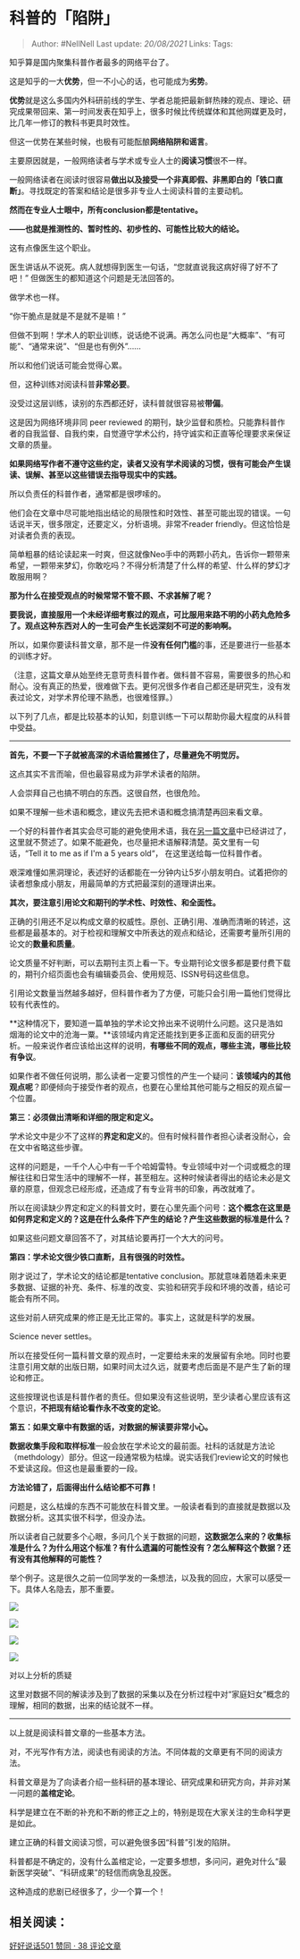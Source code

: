 # 科普的「陷阱」

> Author: #NellNell 
> Last update: *20/08/2021* 
> Links:
> Tags: 

知乎算是国内聚集科普作者最多的网络平台了。

这是知乎的一大**优势**，但一不小心的话，也可能成为**劣势**。

**优势**就是这么多国内外科研前线的学生、学者总能把最新鲜热辣的观点、理论、研究成果带回来、第一时间发表在知乎上，很多时候比传统媒体和其他网媒更及时，比几年一修订的教科书更具时效性。

但这一优势在某些时候，也极有可能酝酿**网络陷阱和谣言**。

主要原因就是，一般网络读者与学术或专业人士的**阅读习惯**很不一样。

一般网络读者在阅读时很容易**做出以及接受一个非真即假、非黑即白的「铁口直断」**。寻找既定的答案和结论是很多非专业人士阅读科普的主要动机。

**然而在专业人士眼中，所有conclusion都是tentative。**

**——也就是推测性的、暂时性的、初步性的、可能性比较大的结论。**

这有点像医生这个职业。

医生讲话从不说死。病人就想得到医生一句话，“您就直说我这病好得了好不了吧！” 但做医生的都知道这个问题是无法回答的。

做学术也一样。

“你干脆点是就是不是就不是嘛！”

但做不到啊！学术人的职业训练，说话绝不说满。再怎么问也是“大概率”、“有可能”、“通常来说”、“但是也有例外”……

所以和他们说话可能会觉得心累。

但，这种训练对阅读科普**非常必要**。

没受过这层训练，读别的东西都还好，读科普就很容易被**带偏**。

这是因为网络环境非同 peer reviewed 的期刊，缺少监督和质检。只能靠科普作者的自我监督、自我约束，自觉遵守学术公约，持守诚实和正直等伦理要求来保证文章的质量。

**如果网络写作者不遵守这些约定，读者又没有学术阅读的习惯，很有可能会产生误读、误解、甚至以这些错误去指导现实中的实践。**

所以负责任的科普作者，通常都是很啰嗦的。

他们会在文章中尽可能地指出结论的局限性和时效性、甚至可能出现的错误。一句话说半天，很多限定，还要定义，分析语境。非常不reader friendly。但这恰恰是对读者负责的表现。

简单粗暴的结论读起来一时爽，但这就像Neo手中的两颗小药丸，告诉你一颗带来希望，一颗带来梦幻，你敢吃吗？不得分析清楚了什么样的希望、什么样的梦幻才敢服用啊？

**那为什么在接受观点的时候常常不管不顾、不求甚解了呢？**

**要我说，直接服用一个未经详细考察过的观点，可比服用来路不明的小药丸危险多了。观点这种东西对人的一生可会产生长远深刻不可逆的影响啊。**

所以，如果你要读科普文章，那不是一件**没有任何门槛**的事，还是要进行一些基本的训练才好。

（注意，这篇文章从始至终无意苛责科普作者。做科普不容易，需要很多的热心和耐心。没有真正的热爱，很难做下去。更何况很多作者自己都还是研究生，没有发表过论文，对学术界伦理不熟悉，也很难怪罪。）

以下列了几点，都是比较基本的认知，刻意训练一下可以帮助你最大程度的从科普中受益。

---

**首先，不要一下子就被高深的术语给震撼住了，尽量避免不明觉厉。**

这点其实不言而喻，但也最容易成为非学术读者的陷阱。

人会崇拜自己也搞不明白的东西。这很自然，也很危险。

如果不理解一些术语和概念，建议先去把术语和概念搞清楚再回来看文章。

一个好的科普作者其实会尽可能的避免使用术语，我在[另一篇文章](https://zhuanlan.zhihu.com/p/106595277)中已经讲过了，这里就不赘述了。如果不能避免，也尽量把术语解释清楚。英文里有一句话，“Tell it to me as if I'm a 5 years old“， 在这里送给每一位科普作者。

艰深难懂如黑洞理论，表述好的话都能在一分钟内让5岁小朋友明白。试着把你的读者想象成小朋友，用最简单的方式把最深刻的道理讲出来。

  

  

**其次，要注意引用论文和期刊的学术性、时效性、和全面性。**

正确的引用还不足以构成文章的权威性。原创、正确引用、准确而清晰的转述，这些都是最基本的。对于检视和理解文中所表达的观点和结论，还需要考量所引用的论文的**数量和质量**。

论文质量不好判断，可以去期刊主页上看一下。专业期刊论文很多都是要付费下载的，期刊介绍页面也会有编辑委员会、使用规范、ISSN号码这些信息。

引用论文数量当然越多越好，但科普作者为了方便，可能只会引用一篇他们觉得比较有代表性的。

**这种情况下，要知道一篇单独的学术论文拎出来不说明什么问题。这只是浩如烟海的论文中的沧海一粟。**该领域内肯定还能找到更多正面和反面的研究分析。一般来说作者应该给出这样的说明，**有哪些不同的观点，哪些主流，哪些比较有争议**。

如果作者不做任何说明，那么读者一定要习惯性的产生一个疑问：**该领域内的其他观点呢**？即便倾向于接受作者的观点，也要在心里给其他可能与之相反的观点留一个位置。

  

  

**第三：必须做出清晰和详细的限定和定义。**

学术论文中是少不了这样的**界定和定义**的。但有时候科普作者担心读者没耐心，会在文中省略这些步骤。

这样的问题是，一千个人心中有一千个哈姆雷特。专业领域中对一个词或概念的理解往往和日常生活中的理解不一样，甚至相左。这种时候读者得出的结论未必是文章的原意，但观念已经形成，还造成了有专业背书的印象，再改就难了。

所以在阅读缺少界定和定义的科普文时，要在心里先画个问号：**这个概念在这里是如何界定和定义的？这是在什么条件下产生的结论？产生这些数据的标准是什么？**

如果这些问题文章回答不了，对其结论要再打一个大大的问号。

  

  

**第四：学术论文很少铁口直断，且有很强的时效性。**

刚才说过了，学术论文的结论都是tentative conclusion。那就意味着随着未来更多数据、证据的补充、条件、标准的改变、实验和研究手段和环境的改善，结论可能会有所不同。

这些对前人研究成果的修正是无比正常的。事实上，这就是科学的发展。

Science never settles。

所以在接受任何一篇科普文章的观点时，一定要给未来的发展留有余地。同时也要注意引用文献的出版日期，如果时间太过久远，就要考虑后面是不是产生了新的理论和修正。

这些按理说也该是科普作者的责任。但如果没有这些说明，至少读者心里应该有这个意识，**不把现有结论看作永不改变的定论**。

  

  

**第五：如果文章中有数据的话，对数据的解读要非常小心。**

**数据收集手段和取样标准**一般会放在学术论文的最前面。社科的话就是方法论（methdology）部分。但这一段通常极为枯燥。说实话我们review论文的时候也不爱读这段。但这也是最重要的一段。

**方法论错了，后面得出什么结论都不可靠！**

问题是，这么枯燥的东西不可能放在科普文里。一般读者看到的直接就是数据以及数据分析。这其实很不科学，但没办法。

所以读者自己就要多个心眼，多问几个关于数据的问题，**这数据怎么来的？收集标准是什么？为什么用这个标准？有什么遗漏的可能性没有？怎么解释这个数据？还有没有其他解释的可能性？**

举个例子。这是很久之前一位同学发的一条想法，以及我的回应，大家可以感受一下。具体人名隐去，那不重要。

![](https://pic2.zhimg.com/v2-7a85b0fed36956d10b42d198aaccfe3d_b.jpg)

![](https://pic2.zhimg.com/80/v2-7a85b0fed36956d10b42d198aaccfe3d_720w.jpg)

![](https://pic2.zhimg.com/v2-93546ac740a5b9853b9c0ba1623bcfc1_b.jpg)

![](https://pic2.zhimg.com/80/v2-93546ac740a5b9853b9c0ba1623bcfc1_720w.jpg)

对以上分析的质疑

这里对数据不同的解读涉及到了数据的采集以及在分析过程中对“家庭妇女”概念的理解，相同的数据，出来的结论就不一样。

---

以上就是阅读科普文章的一些基本方法。

对，不光写作有方法，阅读也有阅读的方法。不同体裁的文章更有不同的阅读方法。

科普文章是为了向读者介绍一些科研的基本理论、研究成果和研究方向，并非对某一问题的**盖棺定论**。

科学是建立在不断的补充和不断的修正之上的，特别是现在大家关注的生命科学更是如此。

建立正确的科普文阅读习惯，可以避免很多因“科普”引发的陷阱。

科普都是不确定的，没有什么盖棺定论，一定要多想想，多问问，避免对什么“最新医学突破”、“科研成果”的轻信而病急乱投医。

这种造成的悲剧已经很多了，少一个算一个！

## 相关阅读：

[好好说话501 赞同 · 38 评论文章](https://zhuanlan.zhihu.com/p/106595277)